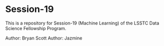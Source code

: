 # Session-19
This is a repository for Session-19 (Machine Learning) of the LSSTC Data Science Fellowship Program. 

Author: Bryan Scott
Author: Jazmine 
